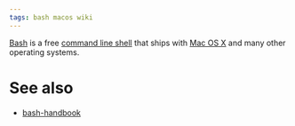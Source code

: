 ```yaml
---
tags: bash macos wiki
---
```


[Bash](/wiki/Bash) is a free [command line shell](/wiki/command_line_shell) that ships with [Mac OS X](/wiki/Mac_OS_X) and many other operating systems.

# See also

-   [bash-handbook](https://github.com/denysdovhan/bash-handbook)
